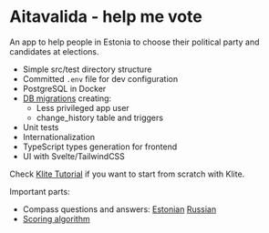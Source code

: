 # Aitavalida - help me vote

An app to help people in Estonia to choose their political party and candidates at elections.

* Simple src/test directory structure
* Committed `.env` file for dev configuration
* PostgreSQL in Docker
* [DB migrations](db) creating:
  * Less privileged app user
  * change_history table and triggers
* Unit tests
* Internationalization
* TypeScript types generation for frontend
* UI with Svelte/TailwindCSS

Check [Klite Tutorial](https://github.com/codeborne/klite/blob/main/TUTORIAL.md) if you want to start from scratch with Klite.

Important parts:
* Compass questions and answers: [Estonian](ui/i18n/et.json) [Russian](ui/i18n/ru.json)
* [Scoring algorithm](ui/src/pages/Compass.svelte)
